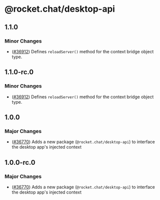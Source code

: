 # @rocket.chat/desktop-api

## 1.1.0

### Minor Changes

- ([#36912](https://github.com/RocketChat/Rocket.Chat/pull/36912)) Defines `reloadServer()` method for the context bridge object type.

## 1.1.0-rc.0

### Minor Changes

- ([#36912](https://github.com/RocketChat/Rocket.Chat/pull/36912)) Defines `reloadServer()` method for the context bridge object type.

## 1.0.0

### Major Changes

- ([#36770](https://github.com/RocketChat/Rocket.Chat/pull/36770)) Adds a new package (`@rocket.chat/desktop-api`) to interface the desktop app's injected context

## 1.0.0-rc.0

### Major Changes

- ([#36770](https://github.com/RocketChat/Rocket.Chat/pull/36770)) Adds a new package (`@rocket.chat/desktop-api`) to interface the desktop app's injected context
